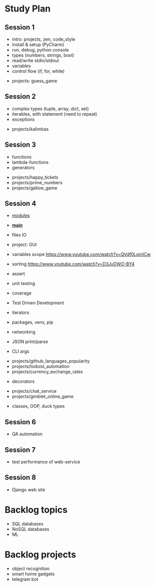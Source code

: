 # Study Plan

## Session 1
- intro: projects, zen, code_style
- install & setup (PyCharm)
- run, debug, python console
- types (numbers, strings, bool)
- read/write stdin/stdout
- variables
- control flow (if, for, while)
+ projects: guess_game

## Session 2
- complex types (tuple, array, dict, set)
- iterables, with statement (need to repeat)
- exceptions
+ projects/kalimbas

## Session 3
- functions
- lambda-functions 
- generators 
+ projects/happy_tickets
+ projects/prime_numbers
+ projects/gallow_game

## Session 4
- [modules](https://www.youtube.com/watch?v=CqvZ3vGoGs0&t=367s)
- [__main__](https://www.youtube.com/watch?v=sugvnHA7ElY)
- files IO
- project: GUI
 
- variables scope https://www.youtube.com/watch?v=QVdf0LgmICw
- sorting https://www.youtube.com/watch?v=D3JvDWO-BY4
- assert
- unit testing
- coverage
- Test Driven Development
- iterators
- packages, venv, pip
- networking
- JSON print/parse
- CLI args
+ projects/github_languages_popularity
+ projects/todoist_automation
+ projects/currency_exchange_rates
- decorators
+ projects/chat_service
+ projects/gimblet_online_game
- classes, OOP, duck types

## Session 6
- QA automation

## Session 7
- test performance of web-service

## Session 8
- Django web site


# Backlog topics
- SQL databases
- NoSQL databases
- ML

# Backlog projects
- object recognition
- smart home gadgets
- telegram bot
